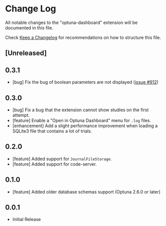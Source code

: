 # Change Log

All notable changes to the "optuna-dashboard" extension will be documented in this file.

Check [Keep a Changelog](http://keepachangelog.com/) for recommendations on how to structure this file.

## [Unreleased]

## 0.3.1

* [bug] Fix the bug of boolean parameters are not displayed ([issue #912](https://github.com/optuna/optuna-dashboard/issues/912))

## 0.3.0

* [bug] Fix a bug that the extension cannot show studies on the first attempt.
* [feature] Enable a "Open in Optuna Dashboard" menu for `.log` files.
* [enhancement] Add a slight performance improvement when loading a SQLite3 file that contains a lot of trials.

## 0.2.0

* [feature] Added support for `JournalFileStorage`.
* [feature] Added support for code-server.

## 0.1.0

* [feature] Added older database schemas support (Optuna 2.6.0 or later)

## 0.0.1

* Initial Release
